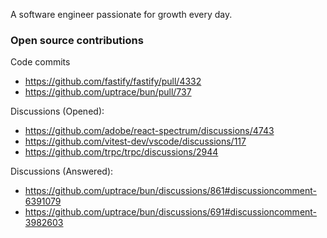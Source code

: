 A software engineer passionate for growth every day.

### Open source contributions

Code commits

- https://github.com/fastify/fastify/pull/4332
- https://github.com/uptrace/bun/pull/737

Discussions (Opened):

- https://github.com/adobe/react-spectrum/discussions/4743
- https://github.com/vitest-dev/vscode/discussions/117
- https://github.com/trpc/trpc/discussions/2944

Discussions (Answered):

- https://github.com/uptrace/bun/discussions/861#discussioncomment-6391079
- https://github.com/uptrace/bun/discussions/691#discussioncomment-3982603

